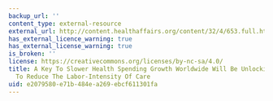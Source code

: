 ```yaml
---
backup_url: ''
content_type: external-resource
external_url: http://content.healthaffairs.org/content/32/4/653.full.html
has_external_licence_warning: true
has_external_license_warning: true
is_broken: ''
license: https://creativecommons.org/licenses/by-nc-sa/4.0/
title: A Key To Slower Health Spending Growth Worldwide Will Be Unlocking Innovation
  To Reduce The Labor-Intensity Of Care
uid: e2079580-e71b-484e-a269-ebcf611301fa
---
```

